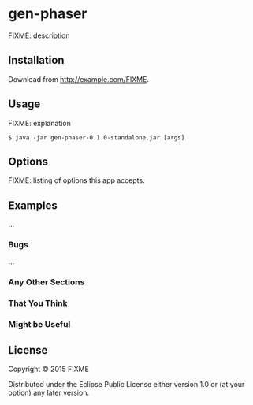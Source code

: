 # gen-phaser

FIXME: description

## Installation

Download from http://example.com/FIXME.

## Usage

FIXME: explanation

    $ java -jar gen-phaser-0.1.0-standalone.jar [args]

## Options

FIXME: listing of options this app accepts.

## Examples

...

### Bugs

...

### Any Other Sections
### That You Think
### Might be Useful

## License

Copyright © 2015 FIXME

Distributed under the Eclipse Public License either version 1.0 or (at
your option) any later version.
